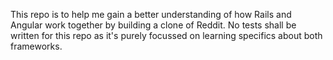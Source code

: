 This repo is to help me gain a better understanding of how Rails and Angular work together by building a clone of Reddit.
No tests shall be written for this repo as it's purely focussed on learning specifics about both frameworks. 
